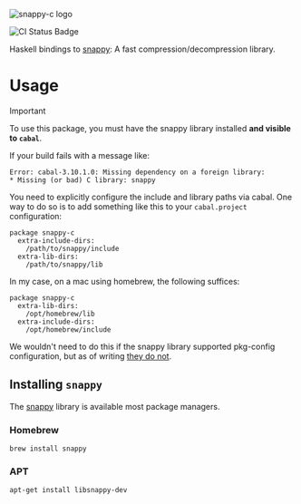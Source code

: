![snappy-c logo](./.github/assets/snappy-c.gif)

![CI Status Badge](https://github.com/FinleyMcIlwaine/snappy-c/actions/workflows/haskell-ci.yml/badge.svg)

Haskell bindings to [snappy][snappy]: A fast
compression/decompression library.

# Usage

> [!IMPORTANT]
> To use this package, you must have the snappy library installed **and visible
> to `cabal`**.

If your build fails with a message like:
```
Error: cabal-3.10.1.0: Missing dependency on a foreign library:
* Missing (or bad) C library: snappy
```

You need to explicitly configure the include and library paths via cabal. One
way to do so is to add something like this to your `cabal.project`
configuration:

```cabal
package snappy-c
  extra-include-dirs:
    /path/to/snappy/include
  extra-lib-dirs:
    /path/to/snappy/lib
```

In my case, on a mac using homebrew, the following suffices:

```cabal
package snappy-c
  extra-lib-dirs:
    /opt/homebrew/lib
  extra-include-dirs:
    /opt/homebrew/include
```

We wouldn't need to do this if the snappy library supported pkg-config
configuration, but as of writing [they do
not](https://github.com/google/snappy/pull/86#issuecomment-552237257).

## Installing `snappy`

The [snappy][snappy] library is available most package managers.

### Homebrew

```
brew install snappy
```

### APT

```
apt-get install libsnappy-dev
```

<!-- Links -->
[snappy]: https://github.com/google/snappy
